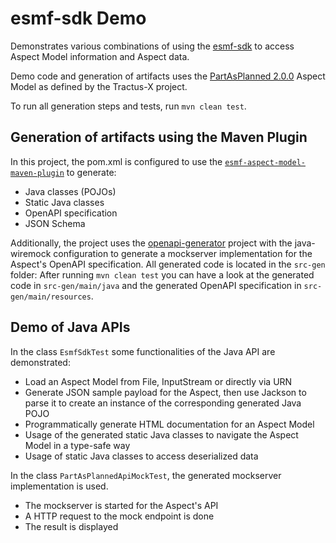 # esmf-sdk Demo

Demonstrates various combinations of using the [esmf-sdk](https://github.com/eclipse-esmf/esmf-sdk) to access Aspect Model information and Aspect data.

Demo code and generation of artifacts uses
the [PartAsPlanned 2.0.0](https://github.com/eclipse-tractusx/sldt-semantic-models/blob/main/io.catenax.part_as_planned/2.0.0/PartAsPlanned.ttl)
Aspect Model as defined by the Tractus-X project.

To run all generation steps and tests, run `mvn clean test`.

## Generation of artifacts using the Maven Plugin

In this project, the pom.xml is configured to use the [
`esmf-aspect-model-maven-plugin`](https://eclipse-esmf.github.io/esmf-developer-guide/tooling-guide/maven-plugin.html) to generate:

* Java classes (POJOs)
* Static Java classes
* OpenAPI specification
* JSON Schema

Additionally, the project uses the [openapi-generator](https://openapi-generator.tech/) project with the java-wiremock configuration to generate
a mockserver implementation for the Aspect's OpenAPI specification.
All generated code is located in the `src-gen` folder: After running `mvn clean test` you can have a look at the generated code in `src-gen/main/java`
and the generated OpenAPI specification in `src-gen/main/resources`.

## Demo of Java APIs

In the class `EsmfSdkTest` some functionalities of the Java API are demonstrated:

* Load an Aspect Model from File, InputStream or directly via URN
* Generate JSON sample payload for the Aspect, then use Jackson to parse it to create an instance of the
  corresponding generated Java POJO
* Programmatically generate HTML documentation for an Aspect Model
* Usage of the generated static Java classes to navigate the Aspect Model in a type-safe way
* Usage of static Java classes to access deserialized data

In the class `PartAsPlannedApiMockTest`, the generated mockserver implementation is used.

* The mockserver is started for the Aspect's API
* A HTTP request to the mock endpoint is done
* The result is displayed

